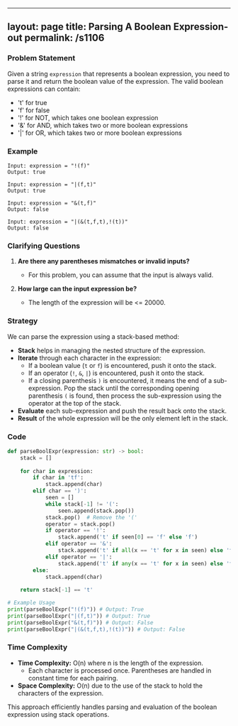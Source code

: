 
---
layout: page
title:  Parsing A Boolean Expression-out
permalink: /s1106
---

### Problem Statement

Given a string `expression` that represents a boolean expression, you need to parse it and return the boolean value of the expression. The valid boolean expressions can contain:

- 't' for true
- 'f' for false
- '!' for NOT, which takes one boolean expression
- '&' for AND, which takes two or more boolean expressions
- '|' for OR, which takes two or more boolean expressions

### Example

```plaintext
Input: expression = "!(f)"
Output: true

Input: expression = "|(f,t)"
Output: true

Input: expression = "&(t,f)"
Output: false

Input: expression = "|(&(t,f,t),!(t))"
Output: false
```

### Clarifying Questions

1. **Are there any parentheses mismatches or invalid inputs?**
   - For this problem, you can assume that the input is always valid.

2. **How large can the input expression be?**
   - The length of the expression will be <= 20000.

### Strategy

We can parse the expression using a stack-based method:
- **Stack** helps in managing the nested structure of the expression.
- **Iterate** through each character in the expression:
  - If a boolean value (`t` or `f`) is encountered, push it onto the stack.
  - If an operator (`!`, `&`, `|`) is encountered, push it onto the stack.
  - If a closing parenthesis `)` is encountered, it means the end of a sub-expression. Pop the stack until the corresponding opening parenthesis `(` is found, then process the sub-expression using the operator at the top of the stack.
- **Evaluate** each sub-expression and push the result back onto the stack.
- **Result** of the whole expression will be the only element left in the stack.

### Code

```python
def parseBoolExpr(expression: str) -> bool:
    stack = []
    
    for char in expression:
        if char in 'tf':
            stack.append(char)
        elif char == ')':
            seen = []
            while stack[-1] != '(':
                seen.append(stack.pop())
            stack.pop()  # Remove the '('
            operator = stack.pop()
            if operator == '!':
                stack.append('t' if seen[0] == 'f' else 'f')
            elif operator == '&':
                stack.append('t' if all(x == 't' for x in seen) else 'f')
            elif operator == '|':
                stack.append('t' if any(x == 't' for x in seen) else 'f')
        else:
            stack.append(char)
    
    return stack[-1] == 't'

# Example Usage
print(parseBoolExpr("!(f)")) # Output: True
print(parseBoolExpr("|(f,t)")) # Output: True
print(parseBoolExpr("&(t,f)")) # Output: False
print(parseBoolExpr("|(&(t,f,t),!(t))")) # Output: False
```

### Time Complexity

- **Time Complexity:** O(n) where n is the length of the expression.
  - Each character is processed once. Parentheses are handled in constant time for each pairing.
- **Space Complexity:** O(n) due to the use of the stack to hold the characters of the expression.
  
This approach efficiently handles parsing and evaluation of the boolean expression using stack operations.